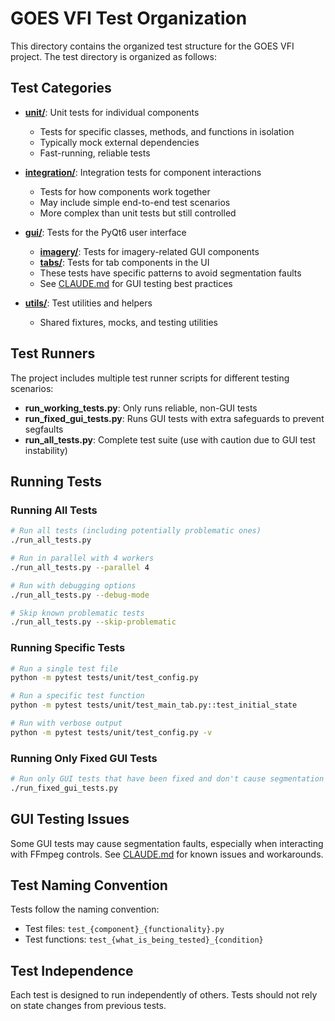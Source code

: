 # GOES VFI Test Organization

This directory contains the organized test structure for the GOES VFI project. The test directory is organized as follows:

## Test Categories

- **[unit/](unit/)**: Unit tests for individual components
  - Tests for specific classes, methods, and functions in isolation
  - Typically mock external dependencies
  - Fast-running, reliable tests

- **[integration/](integration/)**: Integration tests for component interactions
  - Tests for how components work together
  - May include simple end-to-end test scenarios
  - More complex than unit tests but still controlled

- **[gui/](gui/)**: Tests for the PyQt6 user interface
  - **[imagery/](gui/imagery/)**: Tests for imagery-related GUI components
  - **[tabs/](gui/tabs/)**: Tests for tab components in the UI
  - These tests have specific patterns to avoid segmentation faults
  - See [CLAUDE.md](../CLAUDE.md) for GUI testing best practices

- **[utils/](utils/)**: Test utilities and helpers
  - Shared fixtures, mocks, and testing utilities

## Test Runners

The project includes multiple test runner scripts for different testing scenarios:

- **run_working_tests.py**: Only runs reliable, non-GUI tests
- **run_fixed_gui_tests.py**: Runs GUI tests with extra safeguards to prevent segfaults
- **run_all_tests.py**: Complete test suite (use with caution due to GUI test instability)

## Running Tests

### Running All Tests
```bash
# Run all tests (including potentially problematic ones)
./run_all_tests.py

# Run in parallel with 4 workers
./run_all_tests.py --parallel 4

# Run with debugging options
./run_all_tests.py --debug-mode

# Skip known problematic tests
./run_all_tests.py --skip-problematic
```

### Running Specific Tests
```bash
# Run a single test file
python -m pytest tests/unit/test_config.py

# Run a specific test function
python -m pytest tests/unit/test_main_tab.py::test_initial_state

# Run with verbose output
python -m pytest tests/unit/test_config.py -v
```

### Running Only Fixed GUI Tests
```bash
# Run only GUI tests that have been fixed and don't cause segmentation faults
./run_fixed_gui_tests.py
```

## GUI Testing Issues

Some GUI tests may cause segmentation faults, especially when interacting with FFmpeg controls. See [CLAUDE.md](../CLAUDE.md) for known issues and workarounds.

## Test Naming Convention

Tests follow the naming convention:
- Test files: `test_{component}_{functionality}.py`
- Test functions: `test_{what_is_being_tested}_{condition}`

## Test Independence

Each test is designed to run independently of others. Tests should not rely on state changes from previous tests.
